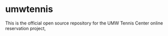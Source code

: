 # umwtennis
This is the official open source repository for the UMW Tennis Center online reservation project,
